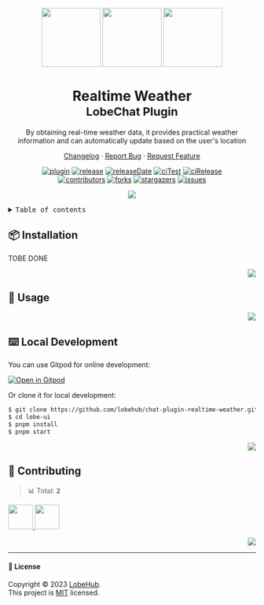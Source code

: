 <a name="readme-top"></a>

<div align="center">

<img height="120" src="https://registry.npmmirror.com/@lobehub/assets-emoji/1.3.0/files/assets/puzzle-piece.webp">
<img height="120" src="https://gw.alipayobjects.com/zos/kitchen/qJ3l3EPsdW/split.svg">
<img height="120" src="https://registry.npmmirror.com/@lobehub/assets-emoji/1.3.0/files/assets/rainbow.webp">

<h1>Realtime Weather<br/><sup>LobeChat Plugin</sup></h1>

By obtaining real-time weather data, it provides practical weather information and can automatically update based on the user's location

[Changelog](./CHANGELOG.md) · [Report Bug][issues-url] · [Request Feature][issues-url]

<!-- SHIELD GROUP -->

[![plugin][plugin-shield]][plugin-url]
[![release][release-shield]][release-url]
[![releaseDate][release-date-shield]][release-date-url]
[![ciTest][ci-test-shield]][ci-test-url]
[![ciRelease][ci-release-shield]][ci-release-url] <br/>
[![contributors][contributors-shield]][contributors-url]
[![forks][forks-shield]][forks-url]
[![stargazers][stargazers-shield]][stargazers-url]
[![issues][issues-shield]][issues-url]

![](https://raw.githubusercontent.com/andreasbm/readme/master/assets/lines/rainbow.png)

</div>

<details>
<summary><kbd>Table of contents</kbd></summary>

#### TOC

- [📦 Installation](#-installation)

- [🤯 Usage](#-usage)

- [⌨️ Local Development](#️-local-development)

- [🤝 Contributing](#-contributing)

####

</details>

## 📦 Installation

TOBE DONE

<div align="right">

[![][back-to-top]](#readme-top)

</div>

## 🤯 Usage

<div align="right">

[![][back-to-top]](#readme-top)

</div>

## ⌨️ Local Development

You can use Gitpod for online development:

[![Open in Gitpod](https://gitpod.io/button/open-in-gitpod.svg)][gitpod-url]

Or clone it for local development:

```bash
$ git clone https://github.com/lobehub/chat-plugin-realtime-weather.git
$ cd lobe-ui
$ pnpm install
$ pnpm start
```

<div align="right">

[![][back-to-top]](#readme-top)

</div>

## 🤝 Contributing

<!-- CONTRIBUTION GROUP -->

> 📊 Total: <kbd>**2**</kbd>

<a href="https://github.com/arvinxx" title="arvinxx">
  <img src="https://avatars.githubusercontent.com/u/28616219?v=4" width="50" />
</a>
<a href="https://github.com/canisminor1990" title="canisminor1990">
  <img src="https://avatars.githubusercontent.com/u/17870709?v=4" width="50" />
</a>

<!-- CONTRIBUTION END -->

<div align="right">

[![][back-to-top]](#readme-top)

</div>

---

#### 📝 License

Copyright © 2023 [LobeHub][profile-url]. <br />
This project is [MIT](./LICENSE) licensed.

<!-- PLUGIN GROUP -->

[plugin-shield]: https://img.shields.io/badge/%F0%9F%A4%AF_LobeChat-plugin-cyan
[plugin-url]: https://github.com/lobehub/lobe-chat-plugins

<!-- LINK GROUP -->

[profile-url]: https://github.com/lobehub
[gitpod-url]: https://gitpod.io/#https://github.com/lobehub/chat-plugin-realtime-weather

<!-- SHIELD LINK GROUP -->

[back-to-top]: https://img.shields.io/badge/-BACK_TO_TOP-151515?style=flat-square

<!-- release -->

[release-shield]: https://img.shields.io/npm/v/@lobehub/chat-plugin-realtime-weather?label=%F0%9F%A4%AF%20NPM
[release-url]: https://www.npmjs.com/package/@lobehub/chat-plugin-realtime-weather

<!-- releaseDate -->

[release-date-shield]: https://img.shields.io/github/release-date/lobehub/chat-plugin-realtime-weather?style=flat
[release-date-url]: https://github.com/lobehub/chat-plugin-realtime-weather/releases

<!-- ciTest -->

[ci-test-shield]: https://github.com/lobehub/chat-plugin-realtime-weather/actions/workflows/test.yml/badge.svg
[ci-test-url]: https://github.com/lobehub/chat-plugin-realtime-weather/actions/workflows/test.yml

<!-- ciRelease -->

[ci-release-shield]: https://github.com/lobehub/chat-plugin-realtime-weather/actions/workflows/release.yml/badge.svg
[ci-release-url]: https://github.com/lobehub/chat-plugin-realtime-weather/actions/workflows/release.yml

<!-- contributors -->

[contributors-shield]: https://img.shields.io/github/contributors/lobehub/chat-plugin-realtime-weather.svg?style=flat
[contributors-url]: https://github.com/lobehub/chat-plugin-realtime-weather/graphs/contributors

<!-- forks -->

[forks-shield]: https://img.shields.io/github/forks/lobehub/chat-plugin-realtime-weather.svg?style=flat
[forks-url]: https://github.com/lobehub/chat-plugin-realtime-weather/network/members

<!-- stargazers -->

[stargazers-shield]: https://img.shields.io/github/stars/lobehub/chat-plugin-realtime-weather.svg?style=flat
[stargazers-url]: https://github.com/lobehub/chat-plugin-realtime-weather/stargazers

<!-- issues -->

[issues-shield]: https://img.shields.io/github/issues/lobehub/chat-plugin-realtime-weather.svg?style=flat
[issues-url]: https://github.com/lobehub/chat-plugin-realtime-weather/issues/new/choose
